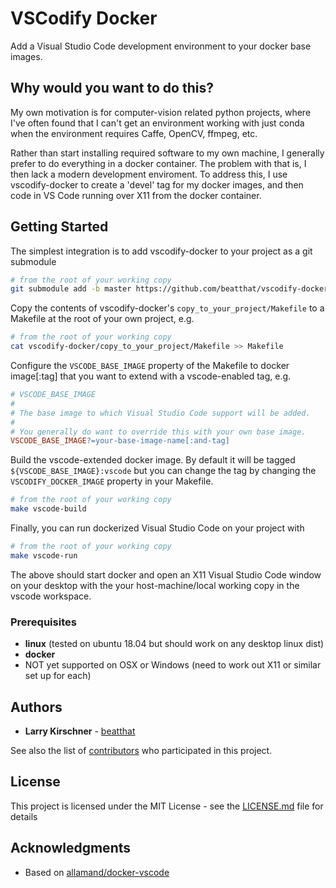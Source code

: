 # VSCodify Docker

Add a Visual Studio Code development environment to your docker base images.

## Why would you want to do this? 

My own motivation is for computer-vision related python projects, 
where I've often found that I can't get an environment working with just conda
when the environment requires Caffe, OpenCV, ffmpeg, etc.

Rather than start installing required software to my own machine, 
I generally prefer to do everything in a docker container.
The problem with that is, I then lack a modern development enviroment.
To address this, I use vscodify-docker to create a 'devel' tag for my 
docker images, and then code in VS Code running over X11 from the docker container.

## Getting Started

The simplest integration is to add vscodify-docker to your project as a git submodule

```bash
# from the root of your working copy
git submodule add -b master https://github.com/beatthat/vscodify-docker.git
```

Copy the contents of vscodify-docker's `copy_to_your_project/Makefile` to a Makefile at the root of your own project, e.g.

```bash
# from the root of your working copy
cat vscodify-docker/copy_to_your_project/Makefile >> Makefile
```

Configure the `VSCODE_BASE_IMAGE` property of the Makefile to docker image[:tag] that you want to extend with a vscode-enabled tag, e.g.

```Makefile
# VSCODE_BASE_IMAGE
# 
# The base image to which Visual Studio Code support will be added.
#
# You generally do want to override this with your own base image.
VSCODE_BASE_IMAGE?=your-base-image-name[:and-tag]
```

Build the vscode-extended docker image. By default it will be tagged `${VSCODE_BASE_IMAGE}:vscode` but you can change the tag by changing the `VSCODIFY_DOCKER_IMAGE` property in your Makefile.

```bash
# from the root of your working copy
make vscode-build
```

Finally, you can run dockerized Visual Studio Code on your project with

```bash
# from the root of your working copy
make vscode-run
```

The above should start docker and open an X11 Visual Studio Code window on your desktop with the your host-machine/local working copy in the vscode workspace.

### Prerequisites

* **linux** (tested on ubuntu 18.04 but should work on any desktop linux dist)
* **docker**
* NOT yet supported on OSX or Windows (need to work out X11 or similar set up for each)

## Authors

* **Larry Kirschner** - [beatthat](https://github.com/beathat)

See also the list of [contributors](https://github.com/beatthat/vscodify-docker/contributors) who participated in this project.

## License

This project is licensed under the MIT License - see the [LICENSE.md](LICENSE.md) file for details

## Acknowledgments

* Based on [allamand/docker-vscode](https://github.com/allamand/docker-vscode)
